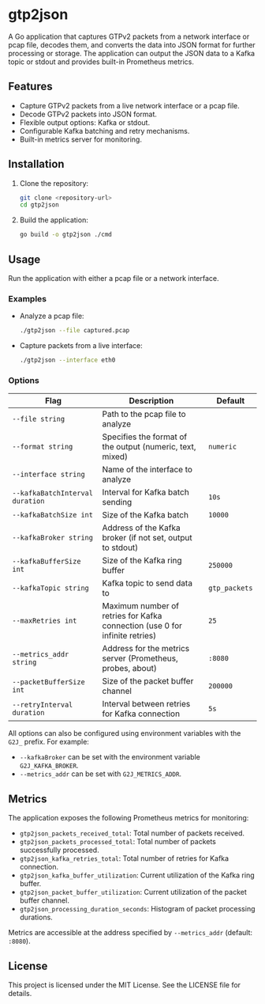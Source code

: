 # gtp2json

A Go application that captures GTPv2 packets from a network interface or pcap file, decodes them, and converts the data into JSON format for further processing or storage. The application can output the JSON data to a Kafka topic or stdout and provides built-in Prometheus metrics.

## Features
- Capture GTPv2 packets from a live network interface or a pcap file.
- Decode GTPv2 packets into JSON format.
- Flexible output options: Kafka or stdout.
- Configurable Kafka batching and retry mechanisms.
- Built-in metrics server for monitoring.

## Installation
1. Clone the repository:
   ```bash
   git clone <repository-url>
   cd gtp2json
   ```
2. Build the application:
   ```bash
   go build -o gtp2json ./cmd
   ```

## Usage
Run the application with either a pcap file or a network interface.

### Examples
- Analyze a pcap file:
  ```bash
  ./gtp2json --file captured.pcap
  ```
- Capture packets from a live interface:
  ```bash
  ./gtp2json --interface eth0
  ```

### Options
| Flag                          | Description                                                                          | Default            |
|-------------------------------|--------------------------------------------------------------------------------------|--------------------|
| `--file string`               | Path to the pcap file to analyze                                                    |                    |
| `--format string`             | Specifies the format of the output (numeric, text, mixed)                           | `numeric`          |
| `--interface string`          | Name of the interface to analyze                                                    |                    |
| `--kafkaBatchInterval duration` | Interval for Kafka batch sending                                                    | `10s`              |
| `--kafkaBatchSize int`        | Size of the Kafka batch                                                             | `10000`            |
| `--kafkaBroker string`        | Address of the Kafka broker (if not set, output to stdout)                          |                    |
| `--kafkaBufferSize int`       | Size of the Kafka ring buffer                                                       | `250000`           |
| `--kafkaTopic string`         | Kafka topic to send data to                                                         | `gtp_packets`      |
| `--maxRetries int`            | Maximum number of retries for Kafka connection (use 0 for infinite retries)         | `25`               |
| `--metrics_addr string`       | Address for the metrics server (Prometheus, probes, about)                          | `:8080`            |
| `--packetBufferSize int`      | Size of the packet buffer channel                                                   | `200000`           |
| `--retryInterval duration`    | Interval between retries for Kafka connection                                       | `5s`               |

All options can also be configured using environment variables with the `G2J_` prefix. For example:
- `--kafkaBroker` can be set with the environment variable `G2J_KAFKA_BROKER`.
- `--metrics_addr` can be set with `G2J_METRICS_ADDR`.

## Metrics
The application exposes the following Prometheus metrics for monitoring:

- `gtp2json_packets_received_total`: Total number of packets received.
- `gtp2json_packets_processed_total`: Total number of packets successfully processed.
- `gtp2json_kafka_retries_total`: Total number of retries for Kafka connection.
- `gtp2json_kafka_buffer_utilization`: Current utilization of the Kafka ring buffer.
- `gtp2json_packet_buffer_utilization`: Current utilization of the packet buffer channel.
- `gtp2json_processing_duration_seconds`: Histogram of packet processing durations.

Metrics are accessible at the address specified by `--metrics_addr` (default: `:8080`).

## License
This project is licensed under the MIT License. See the LICENSE file for details.
